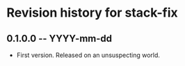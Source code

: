 # Revision history for stack-fix

## 0.1.0.0 -- YYYY-mm-dd

* First version. Released on an unsuspecting world.
